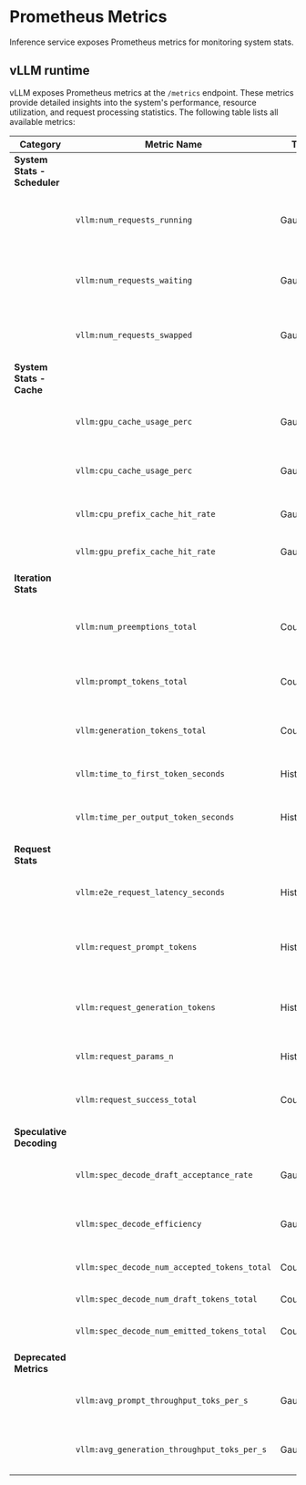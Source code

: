 # Prometheus Metrics

Inference service exposes Prometheus metrics for monitoring system stats.

## vLLM runtime

vLLM exposes Prometheus metrics at the `/metrics` endpoint. These metrics provide detailed insights into the system's performance, resource utilization, and request processing statistics. The following table lists all available metrics:

| Category | Metric Name | Type | Description |
|----------|-------------|------|-------------|
| **System Stats - Scheduler** ||||
| | `vllm:num_requests_running` | Gauge | Number of requests currently running on GPU |
| | `vllm:num_requests_waiting` | Gauge | Number of requests waiting to be processed |
| | `vllm:num_requests_swapped` | Gauge | Number of requests swapped to CPU |
| **System Stats - Cache** ||||
| | `vllm:gpu_cache_usage_perc` | Gauge | GPU KV-cache usage (1 = 100%) |
| | `vllm:cpu_cache_usage_perc` | Gauge | CPU KV-cache usage (1 = 100%) |
| | `vllm:cpu_prefix_cache_hit_rate` | Gauge | CPU prefix cache block hit rate |
| | `vllm:gpu_prefix_cache_hit_rate` | Gauge | GPU prefix cache block hit rate |
| **Iteration Stats** ||||
| | `vllm:num_preemptions_total` | Counter | Cumulative number of preemption from the engine |
| | `vllm:prompt_tokens_total` | Counter | Number of prefill tokens processed |
| | `vllm:generation_tokens_total` | Counter | Number of generation tokens processed |
| | `vllm:time_to_first_token_seconds` | Histogram | Time to first token in seconds |
| | `vllm:time_per_output_token_seconds` | Histogram | Time per output token in seconds |
| **Request Stats** ||||
| | `vllm:e2e_request_latency_seconds` | Histogram | End to end request latency in seconds |
| | `vllm:request_prompt_tokens` | Histogram | Number of prefill tokens processed per request |
| | `vllm:request_generation_tokens` | Histogram | Number of generation tokens processed per request |
| | `vllm:request_params_n` | Histogram | The 'n' request parameter |
| | `vllm:request_success_total` | Counter | Count of successfully processed requests |
| **Speculative Decoding** ||||
| | `vllm:spec_decode_draft_acceptance_rate` | Gauge | Speculative token acceptance rate |
| | `vllm:spec_decode_efficiency` | Gauge | Speculative decoding system efficiency |
| | `vllm:spec_decode_num_accepted_tokens_total` | Counter | Number of accepted tokens |
| | `vllm:spec_decode_num_draft_tokens_total` | Counter | Number of draft tokens |
| | `vllm:spec_decode_num_emitted_tokens_total` | Counter | Number of emitted tokens |
| **Deprecated Metrics** ||||
| | `vllm:avg_prompt_throughput_toks_per_s` | Gauge | Average prefill throughput in tokens/s |
| | `vllm:avg_generation_throughput_toks_per_s` | Gauge | Average generation throughput in tokens/s |
